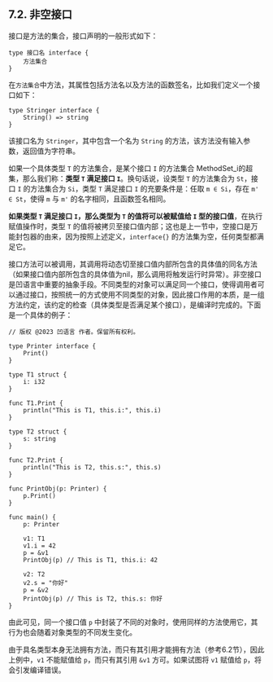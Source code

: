 ## 7.2. 非空接口

接口是方法的集合，接口声明的一般形式如下：
```wa
type 接口名 interface {
    方法集合
}
```

在`方法集合`中方法，其属性包括方法名以及方法的函数签名，比如我们定义一个接口如下：
```wa
type Stringer interface {
    String() => string
}
```

该接口名为 `Stringer`，其中包含一个名为 `String` 的方法，该方法没有输入参数，返回值为字符串。

如果一个具体类型 `T` 的方法集合，是某个接口 `I` 的方法集合 MethodSet_i的超集，那么我们称：**类型 `T` 满足接口 `I`**。换句话说，设类型 `T` 的方法集合为 `St`，接口 `I` 的方法集合为 `Si`，类型 `T` 满足接口 `I` 的充要条件是：任取 `m ∈ Si`，存在 `m' ∈ St`，使得 `m` 与 `m'` 的名字相同，且函数签名相同。

**如果类型 `T` 满足接口 `I`，那么类型为 `T` 的值将可以被赋值给 `I` 型的接口值**，在执行赋值操作时，类型 `T` 的值将被拷贝至接口值内部；这也是上一节中，空接口是万能封包器的由来，因为按照上述定义，`interface{}` 的方法集为空，任何类型都满足它。

接口方法可以被调用，其调用将动态切至接口值内部所包含的具体值的同名方法（如果接口值内部所包含的具体值为nil，那么调用将触发运行时异常）。非空接口是凹语言中重要的抽象手段。不同类型的对象可以满足同一个接口，使得调用者可以通过接口，按照统一的方式使用不同类型的对象，因此接口作用的本质，是一组方法约定，该约定的检查（具体类型是否满足某个接口），是编译时完成的。下面是一个具体的例子：
```wa
// 版权 @2023 凹语言 作者。保留所有权利。

type Printer interface {
	Print()
}

type T1 struct {
	i: i32
}

func T1.Print {
	println("This is T1, this.i:", this.i)
}

type T2 struct {
	s: string
}

func T2.Print {
	println("This is T2, this.s:", this.s)
}

func PrintObj(p: Printer) {
    p.Print()
}

func main() {
    p: Printer

    v1: T1
    v1.i = 42
    p = &v1
    PrintObj(p) // This is T1, this.i: 42

    v2: T2
    v2.s = "你好"
    p = &v2
    PrintObj(p) // This is T2, this.s: 你好
}
```

由此可见，同一个接口值 `p` 中封装了不同的对象时，使用同样的方法使用它，其行为也会随着对象类型的不同发生变化。

由于具名类型本身无法拥有方法，而只有其引用才能拥有方法（参考6.2节），因此上例中，`v1` 不能赋值给 `p`，而只有其引用 `&v1` 方可。如果试图将 `v1` 赋值给 `p`，将会引发编译错误。